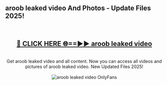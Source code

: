 <h2>aroob leaked video And Photos - Update Files 2025!</h2>
<br>
<div align="center">
<h2><a href="https://linkcuts.com/hfmhzwbr" rel="nofollow">🔴 CLICK HERE 🌐==►► aroob leaked video</a></h2>
<br>
Get aroob leaked video and all content. Now you can access all videos and pictures of aroob leaked video. New Updated Files 2025!
<br>
<br>
<a href="https://linkcuts.com/hfmhzwbr" rel="nofollow" data-target="animated-image.originalLink"><img src="https://i.ibb.co.com/WyWwxjT/player-gif2.gif" alt="aroob leaked video OnlyFans" style="max-width: 100%; display: inline-block;" data-target="animated-image.originalImage"></a>
</div>
<br>